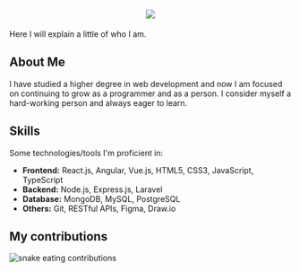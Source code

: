 <h1 align="center">
  <img src="https://readme-typing-svg.herokuapp.com/?font=Poppins&size=35&center=true&vCenter=true&width=600&height=70&duration=4000&color=40FFAC&lines=Welcome+to+my+profile;+I'm+Marc+Marqués;">
</h1>

Here I will explain a little of who I am.

## About Me
I have studied a higher degree in web development and now I am focused on continuing to grow as a programmer and as a person. I consider myself a hard-working person and always eager to learn.

## Skills
Some technologies/tools I'm proficient in:

- **Frontend:** React.js, Angular, Vue.js, HTML5, CSS3, JavaScript, TypeScript
- **Backend:** Node.js, Express.js, Laravel
- **Database:** MongoDB, MySQL, PostgreSQL
- **Others:** Git, RESTful APIs, Figma, Draw.io

## My contributions 
<img alt="snake eating contributions" src="https://raw.githubusercontent.com/marcmarfer/marcmarfer/output/github-contribution-grid-snake.svg"/>
